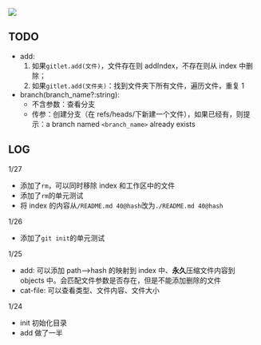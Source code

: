 ![](https://img-blog.csdnimg.cn/e89f3778708e4e86ae32788ae3fad029.png)

## TODO

- add:
  1. 如果`gitlet.add(文件)`，文件存在则 addIndex，不存在则从 index 中删除；
  2. 如果`gitlet.add(文件夹)`：找到文件夹下所有文件，遍历文件，重复 1
- branch(branch_name?:string):
  - 不含参数：查看分支
  - 传参：创建分支（在 refs/heads/下新建一个文件），如果已经有，则提示：a branch named `<branch_name>` already exists

## LOG

1/27

- 添加了`rm`，可以同时移除 index 和工作区中的文件
- 添加了`rm`的单元测试
- 将 index 的内容从`/README.md 40@hash`改为`./README.md 40@hash`

1/26

- 添加了`git init`的单元测试

1/25

- add: 可以添加 path—>hash 的映射到 index 中、**永久**压缩文件内容到 objects 中。会匹配文件参数是否存在，但是不能添加删除的文件
- cat-file: 可以查看类型、文件内容、文件大小

1/24

- init 初始化目录
- add 做了一半
